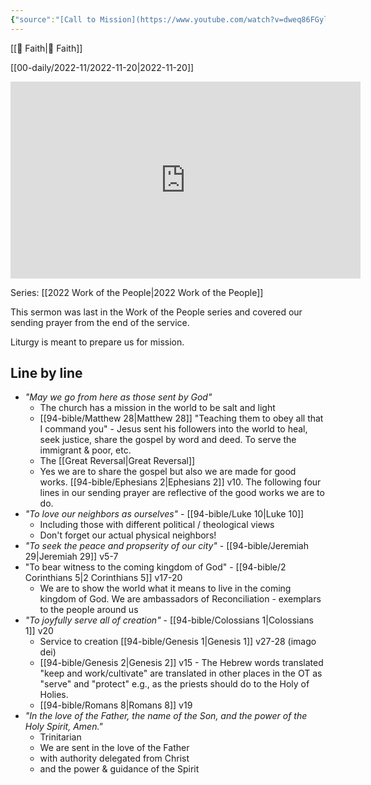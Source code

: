 ```yaml
---
{"source":"[Call to Mission](https://www.youtube.com/watch?v=dweq86FGylY)","clipped":"2022-11-20","dg-publish":true,"grade":2,"permalink":"/2022-11-20-call-to-mission/","dgPassFrontmatter":true}
---
```



[[📘 Faith\|📘 Faith]]

[[00-daily/2022-11/2022-11-20\|2022-11-20]]

<iframe width="560" height="315" src="https://www.youtube.com/embed/dweq86FGylY" title="YouTube video player" frameborder="0" allow="accelerometer; autoplay; clipboard-write; encrypted-media; gyroscope; picture-in-picture" allowfullscreen></iframe>

Series: [[2022 Work of the People\|2022 Work of the People]]

This sermon was last in the Work of the People series and covered our sending prayer from the end of the service.

Liturgy is meant to prepare us for mission.

## Line by line

* *"May we go from here as those sent by God"*
    * The church has a mission in the world to be salt and light
    * [[94-bible/Matthew 28\|Matthew 28]] "Teaching them to obey all that I command you" - Jesus sent his followers into the world to heal, seek justice, share the gospel by word and deed. To serve the immigrant & poor, etc.
    * The [[Great Reversal\|Great Reversal]]
    * Yes we are to share the gospel but also we are made for good works. [[94-bible/Ephesians 2\|Ephesians 2]] v10. The following four lines in our sending prayer are reflective of the good works we are to do.
* *"To love our neighbors as ourselves"* - [[94-bible/Luke 10\|Luke 10]]
    * Including those with different political / theological views
    * Don't forget our actual physical neighbors!
* *"To seek the peace and propserity of our city"* - [[94-bible/Jeremiah 29\|Jeremiah 29]] v5-7
* "To bear witness to the coming kingdom of God" - [[94-bible/2 Corinthians 5\|2 Corinthians 5]] v17-20
    * We are to show the world what it means to live in the coming kingdom of God. We are ambassadors of Reconciliation - exemplars to the people around us
* *"To joyfully serve all of creation"* - [[94-bible/Colossians 1\|Colossians 1]] v20
    * Service to creation [[94-bible/Genesis 1\|Genesis 1]] v27-28 (imago dei)
    * [[94-bible/Genesis 2\|Genesis 2]] v15 - The Hebrew words translated "keep and work/cultivate" are translated in other places in the OT as "serve" and "protect" e.g., as the priests should do to the Holy of Holies.
    * [[94-bible/Romans 8\|Romans 8]] v19
* *"In the love of the Father, the name of the Son, and the power of the Holy Spirit, Amen."*
    * Trinitarian
    * We are sent in the love of the Father
    * with authority delegated from Christ
    * and the power & guidance of the Spirit